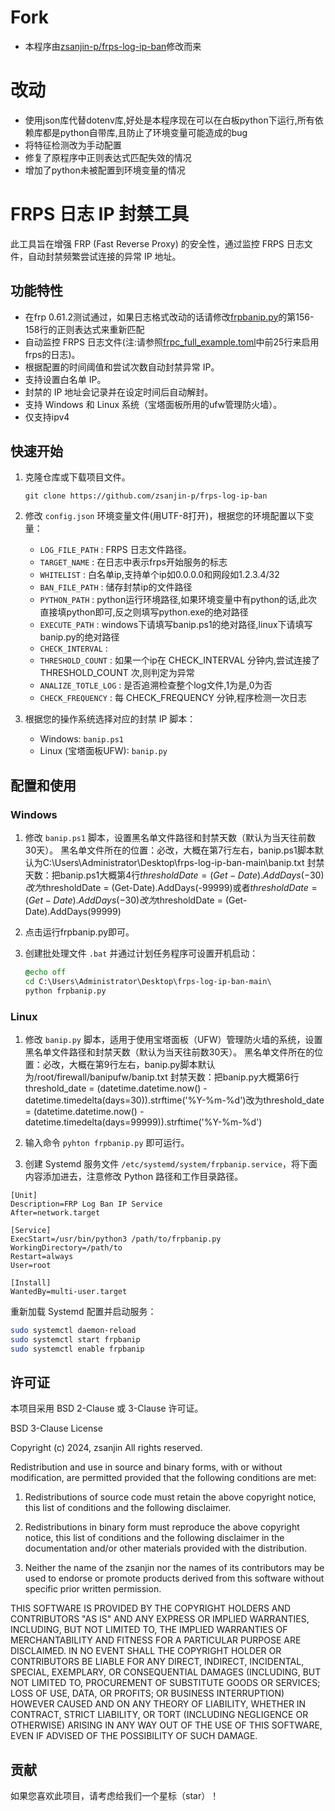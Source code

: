 # Fork
- 本程序由[zsanjin-p/frps-log-ip-ban](https://github.com/zsanjin-p/frps-log-ip-ban)修改而来
# 改动
- 使用json库代替dotenv库,好处是本程序现在可以在白板python下运行,所有依赖库都是python自带库,且防止了环境变量可能造成的bug
- 将特征检测改为手动配置
- 修复了原程序中正则表达式匹配失效的情况
- 增加了python未被配置到环境变量的情况
# FRPS 日志 IP 封禁工具

此工具旨在增强 FRP (Fast Reverse Proxy) 的安全性，通过监控 FRPS 日志文件，自动封禁频繁尝试连接的异常 IP 地址。

## 功能特性
- 在frp 0.61.2测试通过，如果日志格式改动的话请修改[frpbanip.py](https://github.com/Sksjx/frps-log-ip-ban/blob/main/frpbanip.py)的第156-158行的正则表达式来重新匹配
- 自动监控 FRPS 日志文件(注:请参照[frpc_full_example.toml](https://github.com/fatedier/frp/blob/dev/conf/frpc_full_example.toml)中前25行来启用frps的日志)。
- 根据配置的时间阈值和尝试次数自动封禁异常 IP。
- 支持设置白名单 IP。
- 封禁的 IP 地址会记录并在设定时间后自动解封。
- 支持 Windows 和 Linux 系统（宝塔面板所用的ufw管理防火墙）。
- 仅支持ipv4

## 快速开始

1. 克隆仓库或下载项目文件。
   ```
   git clone https://github.com/zsanjin-p/frps-log-ip-ban
   ```

2. 修改 `config.json` 环境变量文件(用UTF-8打开)，根据您的环境配置以下变量：

   - `LOG_FILE_PATH` : FRPS 日志文件路径。
   - `TARGET_NAME` : 在日志中表示frps开始服务的标志
   - `WHITELIST` : 白名单ip,支持单个ip如0.0.0.0和网段如1.2.3.4/32
   - `BAN_FILE_PATH` : 储存封禁ip的文件路径
   - `PYTHON_PATH` : python运行环境路径,如果环境变量中有python的话,此次直接填python即可,反之则填写python.exe的绝对路径
   - `EXECUTE_PATH` : windows下请填写banip.ps1的绝对路径,linux下请填写banip.py的绝对路径
   - `CHECK_INTERVAL` : 
   - `THRESHOLD_COUNT` : 如果一个ip在 CHECK_INTERVAL 分钟内,尝试连接了 THRESHOLD_COUNT 次,则判定为异常
   - `ANALIZE_TOTLE_LOG` : 是否追溯检查整个log文件,1为是,0为否
   - `CHECK_FREQUENCY` : 每 CHECK_FREQUENCY 分钟,程序检测一次日志

3. 根据您的操作系统选择对应的封禁 IP 脚本：

   - Windows: `banip.ps1`
   - Linux (宝塔面板UFW): `banip.py`

## 配置和使用

### Windows

1. 修改 `banip.ps1` 脚本，设置黑名单文件路径和封禁天数（默认为当天往前数30天）。
黑名单文件所在的位置：必改，大概在第7行左右，banip.ps1脚本默认为C:\Users\Administrator\Desktop\frps-log-ip-ban-main\banip.txt
封禁天数：把banip.ps1大概第4行$thresholdDate = (Get-Date).AddDays(-30)改为$thresholdDate = (Get-Date).AddDays(-99999)或者$thresholdDate = (Get-Date).AddDays(-30)改为$thresholdDate = (Get-Date).AddDays(99999)

2. 点击运行frpbanip.py即可。

3. 创建批处理文件 `.bat` 并通过计划任务程序可设置开机启动：
   ```bat
   @echo off
   cd C:\Users\Administrator\Desktop\frps-log-ip-ban-main\
   python frpbanip.py
   ```

### Linux

1. 修改 `banip.py` 脚本，适用于使用宝塔面板（UFW）管理防火墙的系统，设置黑名单文件路径和封禁天数（默认为当天往前数30天）。
黑名单文件所在的位置：必改，大概在第9行左右，banip.py脚本默认为/root/firewall/banipufw/banip.txt
封禁天数：把banip.py大概第6行threshold_date = (datetime.datetime.now() - datetime.timedelta(days=30)).strftime('%Y-%m-%d')改为threshold_date = (datetime.datetime.now() - datetime.timedelta(days=99999)).strftime('%Y-%m-%d')

2. 输入命令 `pyhton frpbanip.py` 即可运行。

3. 创建 Systemd 服务文件 `/etc/systemd/system/frpbanip.service`，将下面内容添加进去，注意修改 Python 路径和工作目录路径。

```
[Unit]
Description=FRP Log Ban IP Service
After=network.target

[Service]
ExecStart=/usr/bin/python3 /path/to/frpbanip.py
WorkingDirectory=/path/to
Restart=always
User=root

[Install]
WantedBy=multi-user.target
```


   重新加载 Systemd 配置并启动服务：
   ```bash
   sudo systemctl daemon-reload
   sudo systemctl start frpbanip
   sudo systemctl enable frpbanip
   ```

## 许可证

本项目采用 BSD 2-Clause 或 3-Clause 许可证。

BSD 3-Clause License

Copyright (c) 2024, zsanjin
All rights reserved.

Redistribution and use in source and binary forms, with or without
modification, are permitted provided that the following conditions are met:

1. Redistributions of source code must retain the above copyright notice, this
   list of conditions and the following disclaimer.

2. Redistributions in binary form must reproduce the above copyright notice,
   this list of conditions and the following disclaimer in the documentation
   and/or other materials provided with the distribution.

3. Neither the name of the zsanjin nor the names of its contributors may be used
   to endorse or promote products derived from this software without specific
   prior written permission.

THIS SOFTWARE IS PROVIDED BY THE COPYRIGHT HOLDERS AND CONTRIBUTORS "AS IS"
AND ANY EXPRESS OR IMPLIED WARRANTIES, INCLUDING, BUT NOT LIMITED TO, THE
IMPLIED WARRANTIES OF MERCHANTABILITY AND FITNESS FOR A PARTICULAR PURPOSE ARE
DISCLAIMED. IN NO EVENT SHALL THE COPYRIGHT HOLDER OR CONTRIBUTORS BE LIABLE FOR
ANY DIRECT, INDIRECT, INCIDENTAL, SPECIAL, EXEMPLARY, OR CONSEQUENTIAL DAMAGES
(INCLUDING, BUT NOT LIMITED TO, PROCUREMENT OF SUBSTITUTE GOODS OR SERVICES;
LOSS OF USE, DATA, OR PROFITS; OR BUSINESS INTERRUPTION) HOWEVER CAUSED AND ON
ANY THEORY OF LIABILITY, WHETHER IN CONTRACT, STRICT LIABILITY, OR TORT
(INCLUDING NEGLIGENCE OR OTHERWISE) ARISING IN ANY WAY OUT OF THE USE OF THIS
SOFTWARE, EVEN IF ADVISED OF THE POSSIBILITY OF SUCH DAMAGE.


## 贡献

如果您喜欢此项目，请考虑给我们一个星标（star）！


